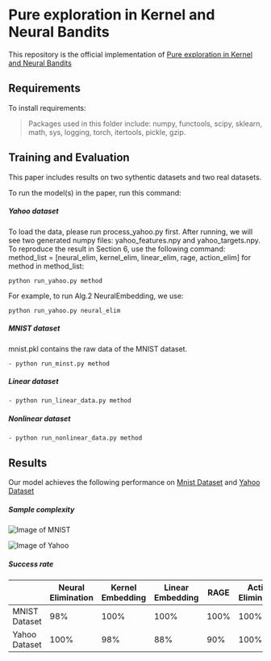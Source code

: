 # Pure exploration in Kernel and Neural Bandits

This repository is the official implementation of [Pure exploration in Kernel and Neural Bandits](https://openreview.net/pdf?id=X_jSy6seRj)

## Requirements

To install requirements:

>Packages used in this folder include: numpy, functools, scipy, sklearn, math, sys, logging, torch, itertools, pickle, gzip.

## Training and Evaluation

This paper includes results on two sythentic datasets and two real datasets.

To run the model(s) in the paper, run this command:

##### Yahoo dataset

To load the data, please run process_yahoo.py first. After running, we will see two generated numpy files: yahoo_features.npy and yahoo_targets.npy.
To reproduce the result in Section 6, use the following command:
method_list = [neural_elim, kernel_elim, linear_elim, rage, action_elim]
for method in method_list:

```train and evaluate
python run_yahoo.py method
```

For example, to run Alg.2 NeuralEmbedding, we use:

```train and evaluate
python run_yahoo.py neural_elim
```

##### MNIST dataset

mnist.pkl contains the raw data of the MNIST dataset.

```train and evaluate
- python run_minst.py method
```

##### Linear dataset

```train and evaluate
- python run_linear_data.py method
```

##### Nonlinear dataset

```train and evaluate
- python run_nonlinear_data.py method
```


## Results

Our model achieves the following performance on [Mnist Dataset](http://yann.lecun.com/exdb/mnist/) and [Yahoo Dataset](https://webscope.sandbox.yahoo.com/?guccounter=1)

##### Sample complexity
![Image of MNIST](/net/scratch/roxie62/Code_NeurIPS21/Pure-Exploration-in-Kernel-and-Neural-Bandits/plots/bar_plot_ready_mnist.png)

![Image of Yahoo](/net/scratch/roxie62/Code_NeurIPS21/Pure-Exploration-in-Kernel-and-Neural-Bandits/plots/bar_plot_ready_yahoo.png)

##### Success rate

|               | Neural Elimination | Kernel Embedding | Linear Embedding | RAGE | Action Elimination |
| ------------- | ------------------ | ---------------- | ---------------- | ---- | ------------------ |
| MNIST Dataset | 98%                | 100%             | 100%             | 100% | 100%               |
| Yahoo Dataset | 100%               | 98%              | 88%              | 90%  | 100%               |
